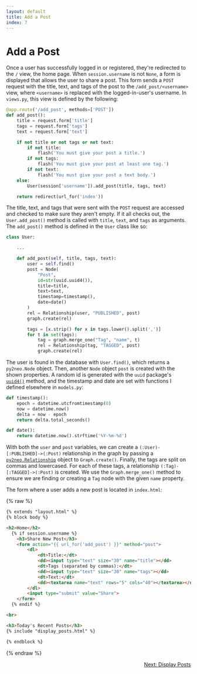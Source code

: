 ```yaml
---
layout: default
title: Add a Post
index: 7
---
```


# Add a Post

Once a user has successfully logged in or registered, they're redirected to the `/` view, the home page. When `session.username` is not `None`, a form is displayed that allows the user to share a post. This form sends a `POST` request with the title, text, and tags of the post to the `/add_post/<username>` view, where `<username>` is replaced with the logged-in-user's username. In `views.py`, this view is defined by the following:

```python
@app.route('/add_post', methods=['POST'])
def add_post():
    title = request.form['title']
    tags = request.form['tags']
    text = request.form['text']

    if not title or not tags or not text:
        if not title:
            flash('You must give your post a title.')
        if not tags:
            flash('You must give your post at least one tag.')
        if not text:
            flash('You must give your post a text body.')
    else:
        User(session['username']).add_post(title, tags, text)

    return redirect(url_for('index'))
```

The title, text, and tags that were sent with the `POST` request are accessed and checked to make sure they aren't empty. If it all checks out, the `User.add_post()` method is called with `title`, `text`, and `tags` as arguments. The `add_post()` method is defined in the `User` class like so:

```python
class User:

	...

    def add_post(self, title, tags, text):
        user = self.find()
        post = Node(
            "Post",
            id=str(uuid.uuid4()),
            title=title,
            text=text,
            timestamp=timestamp(),
            date=date()
        )
        rel = Relationship(user, "PUBLISHED", post)
        graph.create(rel)

        tags = [x.strip() for x in tags.lower().split(',')]
        for t in set(tags):
            tag = graph.merge_one("Tag", "name", t)
            rel = Relationship(tag, "TAGGED", post)
            graph.create(rel)
```

The user is found in the database with `User.find()`, which returns a `py2neo.Node` object. Then, another `Node` object `post` is created with the shown properties. A random id is generated with the `uuid` package's [`uuid4()`](https://docs.python.org/2/library/uuid.html#uuid.uuid4) method, and the timestamp and date are set with functions I defined elsewhere in `models.py`:

```python
def timestamp():
    epoch = datetime.utcfromtimestamp(0)
    now = datetime.now()
    delta = now - epoch
    return delta.total_seconds()

def date():
    return datetime.now().strftime('%Y-%m-%d')
```

With both the `user` and `post` variables, we can create a `(:User)-[:PUBLISHED]->(:Post)` relationship in the graph by passing a [`py2neo.Relationship`](http://py2neo.org/2.0/essentials.html#relationships) object to `Graph.create()`. Finally, the tags are split on commas and lowercased. For each of these tags, a relationship `(:Tag)-[:TAGGED]->(:Post)` is created. We use the `Graph.merge_one()` method to ensure we are finding or creating a `Tag` node with the given `name` property.

The form where a user adds a new post is located in `index.html`:

{% raw %}
```html
{% extends "layout.html" %}
{% block body %}

<h2>Home</h2>
  {% if session.username %}
    <h3>Share New Post</h3>
    <form action="{{ url_for('add_post') }}" method="post">
        <dl>
            <dt>Title:</dt>
            <dd><input type="text" size="30" name="title"></dd>
            <dt>Tags (separated by commas):</dt>
            <dd><input type="text" size="30" name="tags"></dd>
            <dt>Text:</dt>
            <dd><textarea name="text" rows="5" cols="40"></textarea></dd>
        </dl>
        <input type="submit" value="Share">
    </form>
  {% endif %}

<br>

<h3>Today's Recent Posts</h3>
{% include "display_posts.html" %}

{% endblock %}
```
{% endraw %}

<p align="right"><a href="{{ site.baseurl }}/pages/display-posts.html">Next: Display Posts</a></p>
